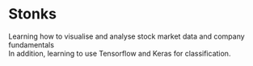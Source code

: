 # Stonks
Learning how to visualise and analyse stock market data and company fundamentals   
In addition, learning to use Tensorflow and Keras for classification.
